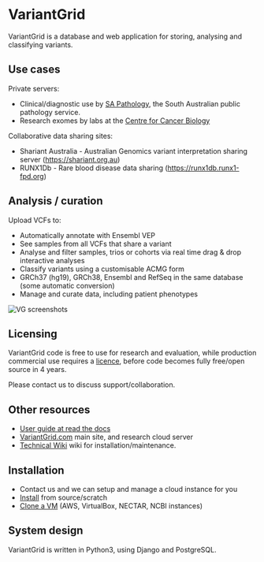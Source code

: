 # VariantGrid

VariantGrid is a database and web application for storing, analysing and classifying variants.

## Use cases

Private servers:

* Clinical/diagnostic use by [SA Pathology](https://www.sapathology.sa.gov.au), the South Australian public pathology service. 
* Research exomes by labs at the [Centre for Cancer Biology](https://www.centreforcancerbiology.org.au)

Collaborative data sharing sites:

* Shariant Australia - Australian Genomics variant interpretation sharing server (https://shariant.org.au)
* RUNX1Db - Rare blood disease data sharing (https://runx1db.runx1-fpd.org)

## Analysis / curation

Upload VCFs to:

* Automatically annotate with Ensembl VEP
* See samples from all VCFs that share a variant
* Analyse and filter samples, trios or cohorts via real time drag & drop interactive analyses
* Classify variants using a customisable ACMG form
* GRCh37 (hg19), GRCh38, Ensembl and RefSeq in the same database (some automatic conversion)
* Manage and curate data, including patient phenotypes

![VG screenshots](https://user-images.githubusercontent.com/763201/95926363-a0c6b580-0e03-11eb-9a5b-1d48e0e46722.png)

## Licensing

VariantGrid code is free to use for research and evaluation, while production commercial use requires a [licence](https://github.com/SACGF/variantgrid/blob/master/LICENCE.md), before code becomes fully free/open source in 4 years.

Please contact us to discuss support/collaboration.

## Other resources

* [User guide at read the docs](https://variantgrid.readthedocs.io/en/latest/)
* [VariantGrid.com](https://variantgrid.com) main site, and research cloud server
* [Technical Wiki](https://github.com/SACGF/variantgrid/wiki) wiki for installation/maintenance.

## Installation

* Contact us and we can setup and manage a cloud instance for you
* [Install](https://github.com/SACGF/variantgrid/wiki/Install) from source/scratch
* [Clone a VM](https://github.com/SACGF/variantgrid/wiki/Clone-a-VM) (AWS, VirtualBox, NECTAR, NCBI instances)

## System design

VariantGrid is written in Python3, using Django and PostgreSQL.
